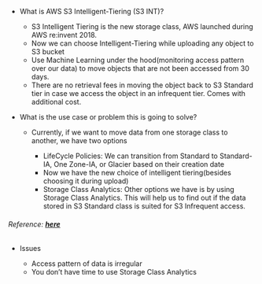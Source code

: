 * What is AWS S3 Intelligent-Tiering (S3 INT)?

    * S3 Intelligent Tiering is the new storage class, AWS launched during AWS re:invent 2018.
    * Now we can choose Intelligent-Tiering while uploading any object to S3 bucket
    * Use Machine Learning under the hood(monitoring access pattern over our data) to move objects that are not been accessed from 30 days.
    * There are no retrieval fees in moving the object back to S3 Standard tier in case we access the object in an infrequent tier.
    Comes with additional cost.

* What is the use case or problem this is going to solve?

    * Currently, if we want to move data from one storage class to another, we have two options

        * LifeCycle Policies: We can transition from Standard to Standard-IA, One Zone-IA, or Glacier based on their creation date
        * Now we have the new choice of intelligent tiering(besides choosing it during upload)
        * Storage Class Analytics: Other options we have is by using Storage Class Analytics. This will help us to find out if the data stored in S3 Standard class is suited for S3 Infrequent access.

###### Reference: [**here**](https://docs.aws.amazon.com/AmazonS3/latest/dev/analytics-storage-class.html)

* Issues

    * Access pattern of data is irregular
    * You don’t have time to use Storage Class Analytics
